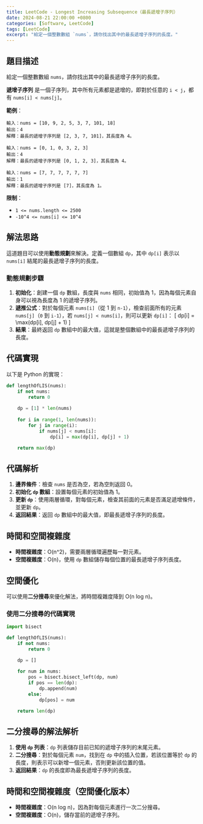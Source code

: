```yaml
---
title: LeetCode - Longest Increasing Subsequence（最長遞增子序列）
date: 2024-08-21 22:00:00 +0800
categories: [Software, LeetCode]
tags: [LeetCode] 
excerpt: "給定一個整數數組 `nums`，請你找出其中的最長遞增子序列的長度。"
---
```


## 題目描述
給定一個整數數組 `nums`，請你找出其中的最長遞增子序列的長度。

**遞增子序列** 是一個子序列，其中所有元素都是遞增的，即對於任意的 `i < j`，都有 `nums[i] < nums[j]`。

**範例**：

```plaintext
輸入：nums = [10, 9, 2, 5, 3, 7, 101, 18]
輸出：4
解釋：最長的遞增子序列是 [2, 3, 7, 101]，其長度為 4。

輸入：nums = [0, 1, 0, 3, 2, 3]
輸出：4
解釋：最長的遞增子序列是 [0, 1, 2, 3]，其長度為 4。

輸入：nums = [7, 7, 7, 7, 7, 7]
輸出：1
解釋：最長的遞增子序列是 [7]，其長度為 1。
```

**限制**：
- `1 <= nums.length <= 2500`
- `-10^4 <= nums[i] <= 10^4`

## 解法思路
這道題目可以使用**動態規劃**來解決。定義一個數組 `dp`，其中 `dp[i]` 表示以 `nums[i]` 結尾的最長遞增子序列的長度。

### 動態規劃步驟
1. **初始化**：創建一個 `dp` 數組，長度與 `nums` 相同，初始值為 1，因為每個元素自身可以視為長度為 1 的遞增子序列。
2. **遞推公式**：對於每個元素 `nums[i]`（從 1 到 `n-1`），檢查前面所有的元素 `nums[j]`（`0` 到 `i-1`），若 `nums[j] < nums[i]`，則可以更新 `dp[i]`：
   \[
   dp[i] = \max(dp[i], dp[j] + 1)
   \]
3. **結果**：最終返回 `dp` 數組中的最大值，這就是整個數組中的最長遞增子序列的長度。

## 代碼實現

以下是 Python 的實現：

```python
def lengthOfLIS(nums):
    if not nums:
        return 0
    
    dp = [1] * len(nums)
    
    for i in range(1, len(nums)):
        for j in range(i):
            if nums[j] < nums[i]:
                dp[i] = max(dp[i], dp[j] + 1)

    return max(dp)
```

## 代碼解析
1. **邊界條件**：檢查 `nums` 是否為空，若為空則返回 0。
2. **初始化 `dp` 數組**：設置每個元素的初始值為 1。
3. **更新 `dp`**：使用兩層循環，對每個元素，檢查其前面的元素是否滿足遞增條件，並更新 `dp`。
4. **返回結果**：返回 `dp` 數組中的最大值，即最長遞增子序列的長度。

## 時間和空間複雜度
- **時間複雜度**：O(n^2)，需要兩層循環遍歷每一對元素。
- **空間複雜度**：O(n)，使用 `dp` 數組儲存每個位置的最長遞增子序列長度。

## 空間優化
可以使用**二分搜尋**來優化解法，將時間複雜度降到 O(n log n)。

### 使用二分搜尋的代碼實現

```python
import bisect

def lengthOfLIS(nums):
    if not nums:
        return 0

    dp = []
    
    for num in nums:
        pos = bisect.bisect_left(dp, num)
        if pos == len(dp):
            dp.append(num)
        else:
            dp[pos] = num

    return len(dp)
```

## 二分搜尋的解法解析
1. **使用 `dp` 列表**：`dp` 列表儲存目前已知的遞增子序列的末尾元素。
2. **二分搜尋**：對於每個元素 `num`，找到在 `dp` 中的插入位置，若該位置等於 `dp` 的長度，則表示可以新增一個元素，否則更新該位置的值。
3. **返回結果**：`dp` 的長度即為最長遞增子序列的長度。

## 時間和空間複雜度（空間優化版本）
- **時間複雜度**：O(n log n)，因為對每個元素進行一次二分搜尋。
- **空間複雜度**：O(n)，儲存當前的遞增子序列。
